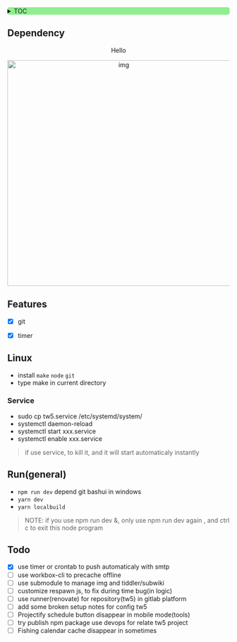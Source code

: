 <div style="text-align: left;background: lightgreen;border-radius: 5px; float:none">

<details>
<summary>TOC</summary>

<!-- vim-markdown-toc GitLab -->

* [Dependency](#dependency)
* [Features](#features)
* [Linux](#linux)
  * [Service](#service)
* [Run(general)](#rungeneral)
* [Todo](#todo)

<!-- vim-markdown-toc -->
</details>

</div>
<!--[![Netlify Status](https://api.netlify.com/api/v1/badges/a42c9618-8fd5-41cd-9cb9-901b588369ad/deploy-status)](https://app.netlify.com/sites/tw5/deploys)-->

## Dependency

<div style="text-align: center">
<p> Hello </p>
<img src="https://cdn.jsdelivr.net/gh/oeyoews/img/tw5graph.png" width=512 title="img" alt="img" style="zoom: 100%" />
</div>

## Features

- [x] git
* [x] timer

## Linux

* install `make` `node` `git`
* type make in current directory

### Service

* sudo cp tw5.service /etc/systemd/system/
* systemctl daemon-reload
* systemctl start xxx.service
* systemctl enable xxx.service

> if use service, to kill it, and it will start automaticaly instantly

<!-- ## Window-->

<!-- ### methos1-->

<!--* install node git-->
<!--* `npm i -g tiddlywiki`(important)-->
<!--* click run.bat-->

<!-- ### methos2-->

<!--* use TidGi*-->

## Run(general)

* `npm run dev` depend git bashui in windows
* `yarn dev`
* `yarn localbuild`

> NOTE: if you use npm run dev &, only use npm run dev again , and ctrl c to exit this node program

<!-- ## bug-->

<!--* ~~`\$__themes_nico_notebook_ui_Bottombar.tid`-->
<!--\$__themes_nico_notebook_ui_Topbar.tid~~-->

## Todo

- [x] use timer or crontab to push automaticaly with smtp
- [ ] use workbox-cli to precache offline
- [ ] use submodule to manage img and tiddler/subwiki
- [ ] customize respawn js, to fix during time bug(in logic)
- [ ] use runner(renovate) for repository(tw5) in gitlab platform
- [ ] add some broken setup notes for config tw5
- [ ] Projectify schedule button disappear in mobile mode(tools)
- [ ] try publish npm package use devops for relate tw5 project
- [ ] Fishing calendar cache disappear in sometimes
